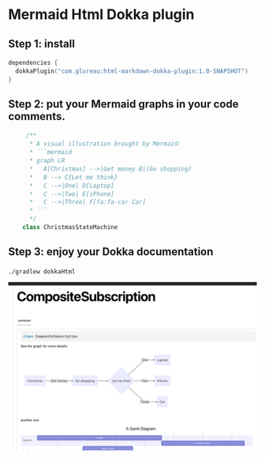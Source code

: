 # Mermaid Html Dokka plugin

## Step 1: install

```kotlin
dependencies {
  dokkaPlugin("com.glureau:html-markdown-dokka-plugin:1.0-SNAPSHOT")
}
```

## Step 2: put your Mermaid graphs in your code comments.

```kotlin
     /**
      * A visual illustration brought by Mermaid:
      * ```mermaid
      * graph LR
      *   A[Christmas] -->|Get money B|(Go shopping)
      *   B --> C{Let me think}
      *   C -->|One| D[Laptop]
      *   C -->|Two| E[iPhone]
      *   C -->|Three| F[fa:fa-car Car]
      * ```
      */
    class ChristmasStateMachine
```

## Step 3: enjoy your Dokka documentation

`./gradlew dokkaHtml`

![img.png](doc/img.png)